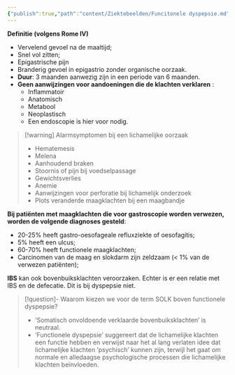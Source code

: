 ```yaml
---
{"publish":true,"path":"content/Ziektebeelden/Funcitonele dyspepsie.md","permalink":"/content/ziektebeelden/funcitonele-dyspepsie/","title":"Funcitonele dyspepsie","tags":["MDL","Ziektebeeld"]}
---
```



**Definitie (volgens Rome IV)**
- Vervelend gevoel na de maaltijd;
- Snel vol zitten;
- Epigastrische pijn
- Branderig gevoel in epigastrio zonder organische oorzaak. 
- **Duur**: 3 maanden aanwezig zijn in een periode van 6 maanden. 
- **Geen aanwijzingen voor aandoeningen die de klachten verklaren** :
	- Inflammatoir 
	- Anatomisch 
	- Metabool
	- Neoplastisch
	- Een endoscopie is hier voor nodig.


> [!warning] Alarmsymptomen bij een lichamelijke oorzaak
> - Hematemesis
> - Melena
> - Aanhoudend braken
> - Stoornis of pijn bij voedselpassage
> - Gewichtsverlies
> - Anemie
> - Aanwijzingen voor perforatie bij lichamelijk onderzoek
> - Plots veranderde maagklachten bij een maagbandje



**Bij patiënten met maagklachten die voor gastroscopie worden verwezen, worden de volgende diagnoses gesteld**:

- 20-25% heeft gastro-oesofageale refluxziekte of oesofagitis;
- 5% heeft een ulcus;
- 60-70% heeft functionele maagklachten;
- Carcinomen van de maag en slokdarm zijn zeldzaam (< 1% van de verwezen patiënten);

**IBS** kan ook bovenbuiksklachten veroorzaken. Echter is er een relatie met IBS en de defecatie. Dit is bij dyspepsie niet.


> [!question]- Waarom kiezen we voor de term SOLK boven functionele dyspepsie?
> - ‘Somatisch onvoldoende verklaarde bovenbuiksklachten’ is neutraal. 
> - ‘Functionele dyspepsie’ suggereert dat de lichamelijke klachten een functie hebben en verwijst naar het al lang verlaten idee dat lichamelijke klachten ‘psychisch’ kunnen zijn, terwijl het gaat om normale en alledaagse psychologische processen die lichamelijke klachten beïnvloeden.